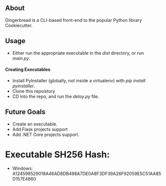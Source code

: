 
## About

Gingerbread is a CLI-based front-end to the popular Python library Cookiecutter.

## Usage

* Either run the appropriate executable in the *dist* directory, or run *main.py*.

#### Creating Executables

* Install PyInstaller (globally, not inside a virtualenv) with *pip install pyinstaller*.
* Clone this repoistory
* CD into the repo, and run the *deloy.py* file.

## Future Goals

* Create an executable.
* Add Flask projects support
* Add .NET Core projects support.

# Executable SH256 Hash:

* Windows: A124598529018A46AD8DB498A7DE0A8F3DF39A26F92059E5C51AA85D157E4860